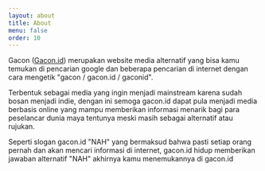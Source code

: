 ```yaml
---
layout: about
title: About
menu: false
order: 10
---
```


Gacon ([Gacon.id](https://gacon.id/)) merupakan website media alternatif yang bisa kamu temukan di pencarian google dan beberapa pencarian di internet dengan cara mengetik "gacon / gacon.id / gaconid".

Terbentuk sebagai media yang ingin menjadi mainstream karena sudah bosan menjadi indie, dengan ini semoga gacon.id dapat pula menjadi media berbasis online yang mampu memberikan informasi menarik bagi para peselancar dunia maya tentunya meski masih sebagai alternatif atau rujukan.

Seperti slogan gacon.id "NAH" yang bermaksud bahwa pasti setiap orang pernah dan akan mencari informasi di internet, gacon.id hidup memberikan jawaban alternatif "NAH" akhirnya kamu menemukannya di gacon.id